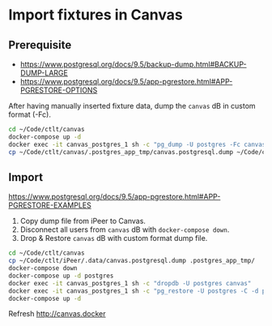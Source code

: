 # Import fixtures in Canvas

## Prerequisite

- <https://www.postgresql.org/docs/9.5/backup-dump.html#BACKUP-DUMP-LARGE>
- <https://www.postgresql.org/docs/9.5/app-pgrestore.html#APP-PGRESTORE-OPTIONS>

After having manually inserted fixture data,
dump the `canvas` dB in custom format (-Fc).

```bash
cd ~/Code/ctlt/canvas
docker-compose up -d
docker exec -it canvas_postgres_1 sh -c "pg_dump -U postgres -Fc canvas > /usr/src/app/tmp/canvas.postgresql.dump"
cp ~/Code/ctlt/canvas/.postgres_app_tmp/canvas.postgresql.dump ~/Code/ctlt/iPeer/app/config/lti13/canvas.postgresql.dump
```

## Import

<https://www.postgresql.org/docs/9.5/app-pgrestore.html#APP-PGRESTORE-EXAMPLES>

1. Copy dump file from iPeer to Canvas.
2. Disconnect all users from `canvas` dB with `docker-compose down`.
3. Drop & Restore `canvas` dB with custom format dump file.

```bash
cd ~/Code/ctlt/canvas
cp ~/Code/ctlt/iPeer/.data/canvas.postgresql.dump .postgres_app_tmp/
docker-compose down
docker-compose up -d postgres
docker exec -it canvas_postgres_1 sh -c "dropdb -U postgres canvas"
docker exec -it canvas_postgres_1 sh -c "pg_restore -U postgres -C -d postgres /usr/src/app/tmp/canvas.postgresql.dump"
docker-compose up -d
```

Refresh <http://canvas.docker>
